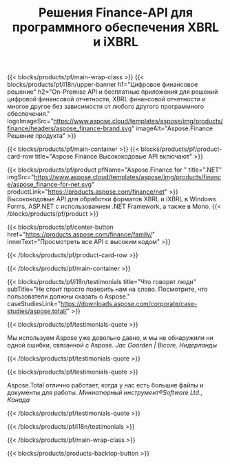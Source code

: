 ﻿---
title: Решения Finance-API для программного обеспечения XBRL и iXBRL 
weight: 30
url: /ru/
description: Высококодовые API и бесплатные приложения для обработки форматов XBRL и iXBRL расширяемой бизнес-отчетности для создания консолидированной финансовой отчетности и других
---
{{< blocks/products/pf/main-wrap-class >}}
{{< blocks/products/pf/i18n/upper-banner h1="Цифровое финансовое решение" h2="On-Premise API и бесплатные приложения для решений цифровой финансовой отчетности, XBRL финансовой отчетности и многое другое без зависимости от любого другого программного обеспечения." logoImageSrc="https://www.aspose.cloud/templates/aspose/img/products/finance/headers/aspose_finance-brand.svg" imageAlt="Aspose.Finance Решение продукта" >}}

{{< blocks/products/pf/main-container >}}
{{< blocks/products/pf/product-card-row title="Aspose.Finance Высококодовые API включают" >}}

{{< blocks/products/pf/product pfName="Aspose.Finance for " title=".NET" imgSrc="https://www.aspose.cloud/templates/aspose/img/products/finance/aspose_finance-for-net.svg" productLink="https://products.aspose.com/finance/net" >}}
Высококодовые API для обработки форматов XBRL и iXBRL в Windows Forms, ASP.NET с использованием .NET Framework, а также в Mono.
{{< /blocks/products/pf/product >}}

{{< blocks/products/pf/center-button href="https://products.aspose.com/finance/family/" innerText="Просмотреть все API с высоким кодом" >}}

{{< /blocks/products/pf/product-card-row >}}

{{< /blocks/products/pf/main-container >}}

{{< blocks/products/pf/i18n/testimonials title="Что говорят люди" subTitle="Не стоит просто поверить нам на слово. Посмотрите, что пользователи должны сказать о Aspose." caseStudiesLink="https://downloads.aspose.com/corporate/case-studies/aspose.total/" >}}

{{< blocks/products/pf/testimonials-quote >}}
<p class="first">
 Мы используем Aspose уже довольно давно, и мы не обнаружили ни одной ошибки, связанной с Aspose.
 <em>
  Jac Goorden | Bicore, Нидерланды
 </em>
</p>

{{< /blocks/products/pf/testimonials-quote >}}

{{< blocks/products/pf/testimonials-quote >}}
<p class="second">
 Aspose.Total отлично работает, когда у нас есть большие файлы и документы для работы.
 <em>
  Миниатюрный инструмент®Software Ltd., Канада
 </em>
</p>

{{< /blocks/products/pf/testimonials-quote >}}

{{< /blocks/products/pf/i18n/testimonials >}}

{{< /blocks/products/pf/main-wrap-class >}}

{{< blocks/products/products-backtop-button >}}